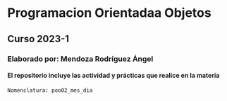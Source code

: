 # Programacion Orientadaa Objetos
## Curso 2023-1
### Elaborado por: Mendoza Rodríguez Ángel
#### El repositorio incluye las actividad y prácticas que realice en la materia

```
Nomenclatura: poo02_mes_dia
```
